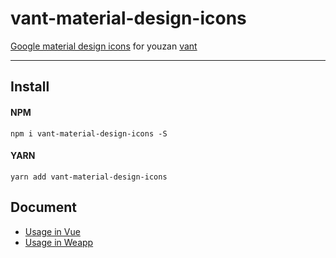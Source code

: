 # vant-material-design-icons

[Google material design icons](https://github.com/google/material-design-icons) for youzan [vant](https://youzan.github.io/vant/)

---

## Install

#### NPM

```shell
npm i vant-material-design-icons -S
```

#### YARN

```shell
yarn add vant-material-design-icons
```

## Document

- [Usage in Vue](https://youzan.github.io/vant/#/zh-CN/icon)
- [Usage in Weapp](https://youzan.github.io/vant-weapp/#/icon)
